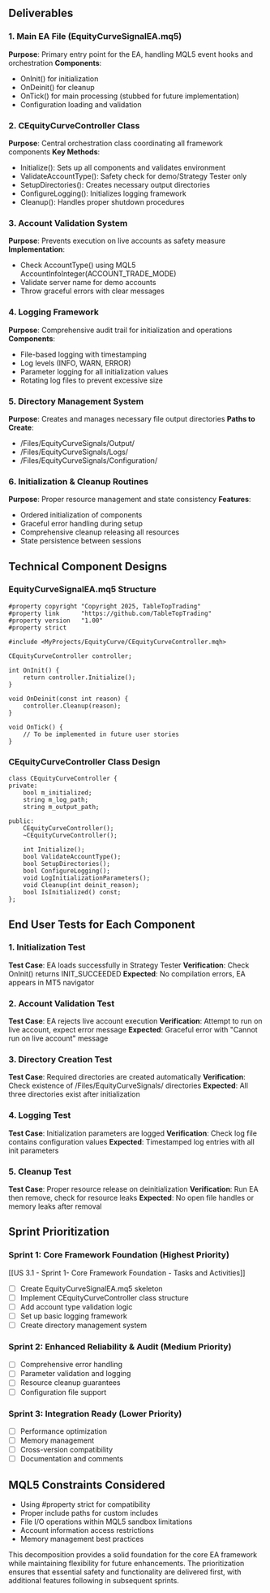 ## Deliverables

### 1. Main EA File (EquityCurveSignalEA.mq5)
**Purpose**: Primary entry point for the EA, handling MQL5 event hooks and orchestration
**Components**: 
- OnInit() for initialization
- OnDeinit() for cleanup
- OnTick() for main processing (stubbed for future implementation)
- Configuration loading and validation

### 2. CEquityCurveController Class
**Purpose**: Central orchestration class coordinating all framework components
**Key Methods**:
- Initialize(): Sets up all components and validates environment
- ValidateAccountType(): Safety check for demo/Strategy Tester only
- SetupDirectories(): Creates necessary output directories
- ConfigureLogging(): Initializes logging framework
- Cleanup(): Handles proper shutdown procedures

### 3. Account Validation System
**Purpose**: Prevents execution on live accounts as safety measure
**Implementation**: 
- Check AccountType() using MQL5 AccountInfoInteger(ACCOUNT_TRADE_MODE)
- Validate server name for demo accounts
- Throw graceful errors with clear messages

### 4. Logging Framework
**Purpose**: Comprehensive audit trail for initialization and operations
**Components**:
- File-based logging with timestamping
- Log levels (INFO, WARN, ERROR)
- Parameter logging for all initialization values
- Rotating log files to prevent excessive size

### 5. Directory Management System
**Purpose**: Creates and manages necessary file output directories
**Paths to Create**:
- /Files/EquityCurveSignals/Output/
- /Files/EquityCurveSignals/Logs/
- /Files/EquityCurveSignals/Configuration/

### 6. Initialization & Cleanup Routines
**Purpose**: Proper resource management and state consistency
**Features**:
- Ordered initialization of components
- Graceful error handling during setup
- Comprehensive cleanup releasing all resources
- State persistence between sessions

## Technical Component Designs

### EquityCurveSignalEA.mq5 Structure
```mql5
#property copyright "Copyright 2025, TableTopTrading"
#property link      "https://github.com/TableTopTrading"
#property version   "1.00"
#property strict

#include <MyProjects/EquityCurve/CEquityCurveController.mqh>

CEquityCurveController controller;

int OnInit() {
    return controller.Initialize();
}

void OnDeinit(const int reason) {
    controller.Cleanup(reason);
}

void OnTick() {
    // To be implemented in future user stories
}
```

### CEquityCurveController Class Design
```mql5
class CEquityCurveController {
private:
    bool m_initialized;
    string m_log_path;
    string m_output_path;
    
public:
    CEquityCurveController();
    ~CEquityCurveController();
    
    int Initialize();
    bool ValidateAccountType();
    bool SetupDirectories();
    bool ConfigureLogging();
    void LogInitializationParameters();
    void Cleanup(int deinit_reason);
    bool IsInitialized() const;
};
```

## End User Tests for Each Component

### 1. Initialization Test
**Test Case**: EA loads successfully in Strategy Tester
**Verification**: Check OnInit() returns INIT_SUCCEEDED
**Expected**: No compilation errors, EA appears in MT5 navigator

### 2. Account Validation Test
**Test Case**: EA rejects live account execution
**Verification**: Attempt to run on live account, expect error message
**Expected**: Graceful error with "Cannot run on live account" message

### 3. Directory Creation Test
**Test Case**: Required directories are created automatically
**Verification**: Check existence of /Files/EquityCurveSignals/ directories
**Expected**: All three directories exist after initialization

### 4. Logging Test
**Test Case**: Initialization parameters are logged
**Verification**: Check log file contains configuration values
**Expected**: Timestamped log entries with all init parameters

### 5. Cleanup Test
**Test Case**: Proper resource release on deinitialization
**Verification**: Run EA then remove, check for resource leaks
**Expected**: No open file handles or memory leaks after removal

## Sprint Prioritization

### Sprint 1: Core Framework Foundation (Highest Priority)
[[US 3.1 - Sprint 1- Core Framework Foundation - Tasks and Activities]]
- [ ] Create EquityCurveSignalEA.mq5 skeleton
- [ ] Implement CEquityCurveController class structure
- [ ] Add account type validation logic
- [ ] Set up basic logging framework
- [ ] Create directory management system

### Sprint 2: Enhanced Reliability & Audit (Medium Priority)
- [ ] Comprehensive error handling
- [ ] Parameter validation and logging
- [ ] Resource cleanup guarantees
- [ ] Configuration file support

### Sprint 3: Integration Ready (Lower Priority)
- [ ] Performance optimization
- [ ] Memory management
- [ ] Cross-version compatibility
- [ ] Documentation and comments

## MQL5 Constraints Considered
- Using #property strict for compatibility
- Proper include paths for custom includes
- File I/O operations within MQL5 sandbox limitations
- Account information access restrictions
- Memory management best practices

This decomposition provides a solid foundation for the core EA framework while maintaining flexibility for future enhancements. The prioritization ensures that essential safety and functionality are delivered first, with additional features following in subsequent sprints.